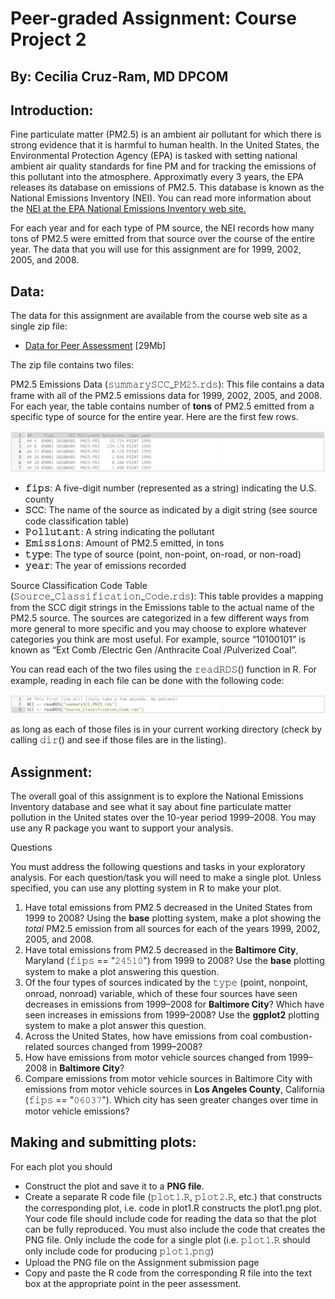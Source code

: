 # Peer-graded Assignment: Course Project 2

## By: Cecilia Cruz-Ram, MD DPCOM


## Introduction:


Fine particulate matter (PM2.5) is an ambient air pollutant for which there is strong evidence 
that it is harmful to human health. In the United States, the Environmental Protection Agency (EPA) 
is tasked with setting national ambient air quality standards for fine PM and for tracking the emissions 
of this pollutant into the atmosphere. Approximatly every 3 years, the EPA releases its database on 
emissions of PM2.5. This database is known as the National Emissions Inventory (NEI). You can read more 
information about the <a href="http://www.epa.gov/ttn/chief/eiinformation.html">NEI at the EPA National 
Emissions Inventory web site.</a>


For each year and for each type of PM source, the NEI records how many tons of PM2.5 were emitted from 
that source over the course of the entire year. The data that you will use for this assignment are for 
1999, 2002, 2005, and 2008.


## Data:


The data for this assignment are available from the course web site as a single zip file:

* <a href="https://d396qusza40orc.cloudfront.net/exdata%2Fdata%2FNEI_data.zip">Data for Peer Assessment</a> [29Mb]

The zip file contains two files:

PM2.5 Emissions Data (𝚜𝚞𝚖𝚖𝚊𝚛𝚢𝚂𝙲𝙲_𝙿𝙼𝟸𝟻.𝚛𝚍𝚜): This file contains a data frame with all of the PM2.5 emissions data 
for 1999, 2002, 2005, and 2008. For each year, the table contains number of <b>tons</b> of PM2.5 emitted from a 
specific type of source for the entire year. Here are the first few rows.

![screenshot of table1](table1.png)

* <b>𝚏𝚒𝚙𝚜</b>: A five-digit number (represented as a string) indicating the U.S. county
* <b>𝚂𝙲𝙲</b>: The name of the source as indicated by a digit string (see source code classification table)
* <b>𝙿𝚘𝚕𝚕𝚞𝚝𝚊𝚗𝚝</b>: A string indicating the pollutant
* <b>𝙴𝚖𝚒𝚜𝚜𝚒𝚘𝚗𝚜</b>: Amount of PM2.5 emitted, in tons
* <b>𝚝𝚢𝚙𝚎</b>: The type of source (point, non-point, on-road, or non-road)
* <b>𝚢𝚎𝚊𝚛</b>: The year of emissions recorded

Source Classification Code Table (𝚂𝚘𝚞𝚛𝚌𝚎_𝙲𝚕𝚊𝚜𝚜𝚒𝚏𝚒𝚌𝚊𝚝𝚒𝚘𝚗_𝙲𝚘𝚍𝚎.𝚛𝚍𝚜): This table provides a mapping from the SCC 
digit strings in the Emissions table to the actual name of the PM2.5 source. The sources are categorized 
in a few different ways from more general to more specific and you may choose to explore whatever categories 
you think are most useful. For example, source “10100101” is known as “Ext Comb /Electric Gen /Anthracite Coal 
/Pulverized Coal”.

You can read each of the two files using the 𝚛𝚎𝚊𝚍𝚁𝙳𝚂() function in R. For example, reading in each file can be
done with the following code:

![screenshot of table2](table2.png)

as long as each of those files is in your current working directory (check by calling 𝚍𝚒𝚛() and see if those 
files are in the listing).


## Assignment:


The overall goal of this assignment is to explore the National Emissions Inventory database and see what it 
say about fine particulate matter pollution in the United states over the 10-year period 1999–2008. 
You may use any R package you want to support your analysis.

Questions

You must address the following questions and tasks in your exploratory analysis. For each question/task 
you will need to make a single plot. Unless specified, you can use any plotting system in R to make your plot.

1. Have total emissions from PM2.5 decreased in the United States from 1999 to 2008? Using the <b>base</b> plotting 
system, make a plot showing the *total* PM2.5 emission from all sources for each of the years 1999, 2002, 2005, and 2008.
2. Have total emissions from PM2.5 decreased in the <b>Baltimore City</b>, Maryland (𝚏𝚒𝚙𝚜 == "𝟸𝟺𝟻𝟷𝟶") from 1999 to 2008? 
Use the <b>base</b> plotting system to make a plot answering this question.
3. Of the four types of sources indicated by the 𝚝𝚢𝚙𝚎 (point, nonpoint, onroad, nonroad) variable, which of these
four sources have seen decreases in emissions from 1999–2008 for <b>Baltimore City</b>? Which have seen increases in 
emissions from 1999–2008? Use the <b>ggplot2</b> plotting system to make a plot answer this question.
4. Across the United States, how have emissions from coal combustion-related sources changed from 1999–2008?
5. How have emissions from motor vehicle sources changed from 1999–2008 in <b>Baltimore City</b>?
6. Compare emissions from motor vehicle sources in Baltimore City with emissions from motor vehicle sources 
in <b>Los Angeles County</b>, California (𝚏𝚒𝚙𝚜 == "𝟶𝟼𝟶𝟹𝟽"). Which city has seen greater changes over time in motor 
vehicle emissions?


## Making and submitting plots:


For each plot you should

* Construct the plot and save it to a <b>PNG file</b>.
* Create a separate R code file (𝚙𝚕𝚘𝚝𝟷.𝚁, 𝚙𝚕𝚘𝚝𝟸.𝚁, etc.) that constructs the corresponding plot, i.e. 
code in plot1.R constructs the plot1.png plot. Your code file should include code for reading the data 
so that the plot can be fully reproduced. You must also include the code that creates the PNG file. Only 
include the code for a single plot (i.e. 𝚙𝚕𝚘𝚝𝟷.𝚁 should only include code for producing 𝚙𝚕𝚘𝚝𝟷.𝚙𝚗𝚐)
* Upload the PNG file on the Assignment submission page
* Copy and paste the R code from the corresponding R file into the text box at the appropriate point in the peer assessment.
